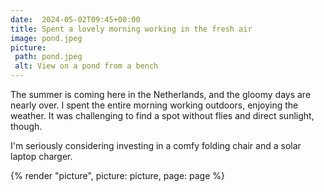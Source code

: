 ```yaml
---
date:  2024-05-02T09:45+00:00
title: Spent a lovely morning working in the fresh air
image: pond.jpeg
picture:
 path: pond.jpeg
 alt: View on a pond from a bench
---
```


The summer is coming here in the Netherlands, and the gloomy days are nearly over.
I spent the entire morning working outdoors, enjoying the weather.
It was challenging to find a spot without flies and direct sunlight, though.

I'm seriously considering investing in a comfy folding chair and a solar laptop charger.

{% render "picture", picture: picture, page: page %}
